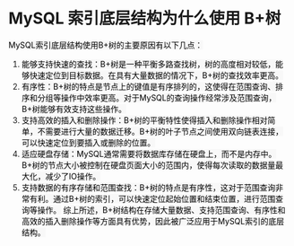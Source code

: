 # MySQL 索引底层结构为什么使用 B+树
<font style="color:rgb(0, 0, 0);background-color:rgb(248, 248, 248);">MySQL索引底层结构使用B+树的主要原因有以下几点：</font>
1. <font style="color:rgb(0, 0, 0);background-color:rgb(248, 248, 248);">能够支持快速的查找：B+树是一种平衡多路查找树，树的高度相对较低，能够快速定位到目标数据。在具有大量数据的情况下，B+树的查找效率更高。</font>
2. <font style="color:rgb(0, 0, 0);background-color:rgb(248, 248, 248);">有序性：B+树的特点是节点上的键值是有序排列的，这使得在范围查询、排序和分组等操作中效率更高。对于MySQL的查询操作经常涉及范围查询，B+树能够有效支持这些操作。</font>
3. <font style="color:rgb(0, 0, 0);background-color:rgb(248, 248, 248);">支持高效的插入和删除操作：B+树的平衡特性使得插入和删除操作相对简单，不需要进行大量的数据迁移。B+树的叶子节点之间使用双向链表连接，可以快速定位到要插入或删除的位置。</font>
4. <font style="color:rgb(0, 0, 0);background-color:rgb(248, 248, 248);">适应硬盘存储：MySQL通常需要将数据库存储在硬盘上，而不是内存中。B+树的节点大小被控制在硬盘页面大小的范围内，使得每次读取的数据量最大化，减少了IO操作。</font>
5. <font style="color:rgb(0, 0, 0);background-color:rgb(248, 248, 248);">支持数据的有序存储和范围查找：B+树的特点是有序性，这对于范围查询非常有利。通过B+树的索引，可以快速定位起始位置和结束位置，进行范围查询等操作。</font>
<font style="color:rgb(0, 0, 0);background-color:rgb(248, 248, 248);">综上所述，B+树结构在存储大量数据、支持范围查询、有序性和高效的插入删除操作等方面具有优势，因此被广泛应用于MySQL索引的底层结构。</font>
